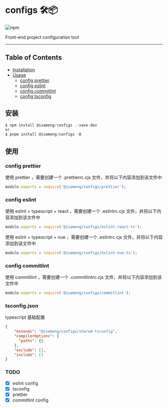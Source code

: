 # configs 🛠📦

![npm](https://img.shields.io/badge/npm-v1.0.0-blue)

Front-end project configuration tool

</div>

---

## Table of Contents

-   [Installation](#installation)
-   [Usage](#usage)
    -   [config prettier](#config-prettier)
    -   [config eslint](#config-eslint)
    -   [config commitlint](#config-commitlint)
    -   [config tsconfig](#tsconfigjson)

## 安装

```javascript
$ npm install @isameng/configs --save-dev
or
$ pnpm install @isameng/configs -D
```

## 使用

### config prettier

使用 prettier ，需要创建一个 .prettierrc.cjs 文件，并将以下内容添加到该文件中

```javascript
module.exports = require('@isameng/configs/prettier');
```

### config eslint

使用 eslint + typescript + react ，需要创建一个 .eslintrc.cjs 文件，并将以下内容添加到该文件中

```javascript
module.exports = require('@isameng/configs/eslint-react-ts');
```

使用 eslint + typescript + vue ，需要创建一个 .eslintrc.cjs 文件，并将以下内容添加到该文件中

```javascript
module.exports = require('@isameng/configs/eslint-vue-ts');
```

### config commitlint

使用 commitlint ，需要创建一个 .commitlintrc.cjs 文件，并将以下内容添加到该文件中

```javascript
module.exports = require('@isameng/configs/commitlint');
```

### tsconfig.json

typescript 基础配置

```json
{
    "extends": "@isameng/configs/shared-tsconfig",
    "compilerOptions": {
      "paths": {}
    },
    "exclude": [],
    "include": []
}
```

### TODO

-   [x] eslint config
-   [x] tsconfig
-   [x] prettier
-   [x] commitlint config
